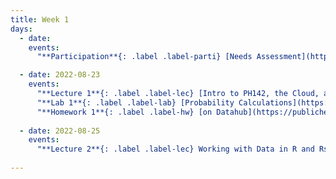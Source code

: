 ```yaml
---
title: Week 1
days:
  - date: 
    events:
      "**Participation**{: .label .label-parti} [Needs Assessment](https://docs.google.com/forms/d/e/1FAIpQLSdO_782SdWQIBfU20s_enHUP_z8pAXMLDkKbzn89sFr2w4CvA/viewform) ":

  - date: 2022-08-23
    events:
      "**Lecture 1**{: .label .label-lec} [Intro to PH142, the Cloud, and PPDAC](https://ph142-ucb.github.io/fa23/src/lec/001_PPDAC.pdf) [(Recording)](https://berkeley.zoom.us/rec/share/PonTOEBVOY_zao7tHjBcwKJzBEusCvRW0nTqe8HPvO2mQfVIi9QWwAOyPIn1IQC8.Bu5yU_2Fxadz2f0G)":
      "**Lab 1**{: .label .label-lab} [Probability Calculations](https://publichealth.datahub.berkeley.edu/hub/user-redirect/git-pull?repo=https%3A%2F%2Fgithub.com%2Fph142-ucb%2Fph142-fa23&urlpath=rstudio%2F&branch=main) (Due August 25)":
      "**Homework 1**{: .label .label-hw} [on Datahub](https://publichealth.datahub.berkeley.edu/hub/user-redirect/git-pull?repo=https%3A%2F%2Fgithub.com%2Fph142-ucb%2Fph142-fa23&urlpath=rstudio%2F&branch=main)":
      
  - date: 2022-08-25
    events:
      "**Lecture 2**{: .label .label-lec} Working with Data in R and Rstudio ":
      
---
```

